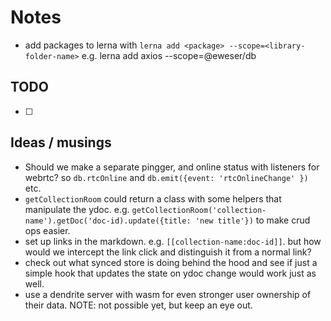 # Notes

- add packages to lerna with `lerna add <package> --scope=<library-folder-name>` e.g. lerna add axios --scope=@eweser/db

## TODO

- [ ]

## Ideas / musings

- Should we make a separate pingger, and online status with listeners for webrtc? so `db.rtcOnline` and `db.emit({event: 'rtcOnlineChange' })` etc.
- `getCollectionRoom` could return a class with some helpers that manipulate the ydoc. e.g. `getCollectionRoom('collection-name').getDoc('doc-id).update({title: 'new title'})` to make crud ops easier.
- set up links in the markdown. e.g. `[[collection-name:doc-id]]`. but how would we intercept the link click and distinguish it from a normal link?
- check out what synced store is doing behind the hood and see if just a simple hook that updates the state on ydoc change would work just as well.
- use a dendrite server with wasm for even stronger user ownership of their data. NOTE: not possible yet, but keep an eye out.
